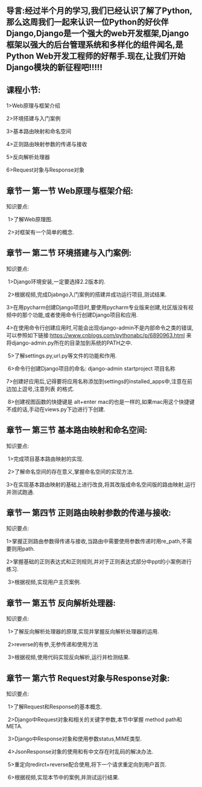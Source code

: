 ## 导言:经过半个月的学习,我们已经认识了解了Python,那么这周我们一起来认识一位Python的好伙伴Django,Django是一个强大的web开发框架,Django框架以强大的后台管理系统和多样化的组件闻名,是Python Web开发工程师的好帮手.现在,让我们开始Django模块的新征程吧!!!!!

## 课程小节:  
1>Web原理与框架介绍

2>环境搭建与入门案例

3>基本路由映射和命名空间

4>正则路由映射参数的传递与接收

5>反向解析处理器

6>Request对象与Response对象

## 章节一  第一节 Web原理与框架介绍:
   知识要点:

​        1>了解Web原理图.

​        2>对框架有一个简单的概念.

## 章节一  第二节 环境搭建与入门案例:
   知识要点:

​        1>Django环境安装,一定要选择2.2版本的.

​        2>根据视频,完成Djabngo入门案例的搭建并成功运行项目,测试结果.

​        3>在用pycharm创建Django项目时,要使用pycharm专业版来创建,社区版没有视频中的那个功能,或者使用命令行创建Django项目和应用.

​        4>在使用命令行创建应用时,可能会出现django-admin不是内部命令之类的错误,可以参照如下链接:https://www.cnblogs.com/pythonabc/p/6890963.html 来将django-admin.py所在的目录加到系统的PATH之中.

​        5>了解settings.py,url.py等文件的功能和作用.

​        6>命令行创建Django项目的命名: django-admin startproject  项目名称

​        7>创建好应用后,记得要将应用名称添加到settings的installed_apps中,注意在前边加上逗号,注意列表 的格式.

​        8>创建视图函数的快捷键是 alt+enter  mac的也是一样的,如果mac用这个快捷键不成的话,手动在views.py下边进行下创建.

## 章节一  第三节 基本路由映射和命名空间:
   知识要点:

​        1>完成项目基本路由映射的实现.

​        2>了解命名空间的存在意义,掌握命名空间的实现方法.

​        3>在实现基本路由映射的基础上进行改良,将其改版成命名空间版的路由映射,运行并测试跑通.

## 章节一  第四节 正则路由映射参数的传递与接收:
   知识要点:

​        1>掌握正则路由参数得传递与接收,当路由中需要使用参数传递时用re_path,不需要则用path.

​        2>掌握基础的正则表达式和正则规则,并对于正则表达式部分中ppt的小案例进行练习.

​        3>根据视频,实现用户主页案例.

## 章节一  第五节 反向解析处理器:
   知识要点:

​        1>了解反向解析处理器的原理,实现并掌握反向解析处理器的运用.

​        2>reverse的有参,无参传递和使用方法

​        3>根据视频,使用代码实现反向解析,运行并检测结果.

## 章节一  第六节 Request对象与Response对象:
   知识要点:

​        1>了解Request和Response的基本概念.

​        2>Django中Request对象和相关的关键字参数,本节中掌握 method path和META.

​        3>Django中Response对象和使用参数status,MIME类型.

​        4>JsonResponse对象的使用和有中文存在时乱码的解决办法.

​        5>重定向redirct+reverse配合使用,将下一个请求重定向到用户首页.

​        6>根据视频,实现本节中的案例,并测试运行结果.

